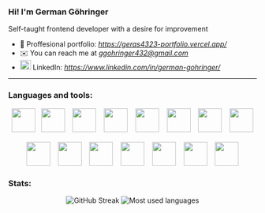 ### Hi! I'm German Göhringer
Self-taught frontend developer with a desire for improvement

- 💼 Proffesional portfolio: *https://geras4323-portfolio.vercel.app/*
- ✉️ You can reach me at *ggohringer432@gmail.com*
- <img src="https://raw.githubusercontent.com/rahuldkjain/github-profile-readme-generator/master/src/images/icons/Social/linked-in-alt.svg" alt="matias seitour" height="20" width="22" /> LinkedIn: *https://www.linkedin.com/in/german-gohringer/*
---

### Languages and tools:
<div align="center">
<img width="48" height="48" src="https://cdn.jsdelivr.net/gh/devicons/devicon@latest/icons/html5/html5-plain.svg" />
‎ ‎
<img width="48" height="48" src="https://cdn.jsdelivr.net/gh/devicons/devicon@latest/icons/css3/css3-plain.svg" />
‎ ‎ ‎
<img width="48" height="48" src="https://cdn.jsdelivr.net/gh/devicons/devicon@latest/icons/javascript/javascript-plain.svg" />
‎ ‎ ‎
<img width="48" height="48" src="https://cdn.jsdelivr.net/gh/devicons/devicon@latest/icons/typescript/typescript-plain.svg" />
‎ ‎ ‎
<img width="48" height="48" src="https://cdn.jsdelivr.net/gh/devicons/devicon@latest/icons/tailwindcss/tailwindcss-original.svg" />
‎ ‎ ‎
<img width="48" height="48" src="https://cdn.jsdelivr.net/gh/devicons/devicon@latest/icons/react/react-original.svg" />
‎ ‎ ‎
<img width="48" height="48" src="https://cdn.jsdelivr.net/gh/devicons/devicon@latest/icons/nextjs/nextjs-original.svg" />
‎ ‎ ‎
<img width="48" height="48" src="https://cdn.jsdelivr.net/gh/devicons/devicon@latest/icons/photoshop/photoshop-original.svg" />             
</div>
‎
<div align="center">
<img width="48" height="48" src="https://cdn.jsdelivr.net/gh/devicons/devicon@latest/icons/nodejs/nodejs-original.svg" />
‎ ‎ ‎
<img width="48" height="48" src="https://cdn.jsdelivr.net/gh/devicons/devicon@latest/icons/express/express-original.svg" />
‎ ‎ ‎
<img width="48" height="48" src="https://cdn.jsdelivr.net/gh/devicons/devicon@latest/icons/sequelize/sequelize-original.svg" />
‎ ‎ ‎
<img width="48" height="48" src="https://cdn.jsdelivr.net/gh/devicons/devicon@latest/icons/go/go-original-wordmark.svg" />
‎ ‎ ‎
<img width="48" height="48" src="https://cdn.jsdelivr.net/gh/devicons/devicon@latest/icons/docker/docker-plain-wordmark.svg" />
‎ ‎ ‎
<img width="48" height="48" src="https://cdn.jsdelivr.net/gh/devicons/devicon@latest/icons/mysql/mysql-original-wordmark.svg" />
‎ ‎ ‎
<img width="48" height="48" src="https://cdn.jsdelivr.net/gh/devicons/devicon@latest/icons/amazonwebservices/amazonwebservices-original-wordmark.svg" />
</div>

### Stats:
<div align="center">
  
![GitHub Streak](https://streak-stats.demolab.com?user=Geras4323&theme=transparent&hide_border=true&date_format=M%20j%5B%2C%20Y%5D&background=0C1016&hide_current_streak=true)
![Most used languages](https://github-readme-stats.vercel.app/api/top-langs?username=Geras4323&layout=compact&exclude_repo=ecommerce-backend-nodejs,ecommerce-frontend-js&show_icons=true&title_color=57a5fe&text_color=beccd4&icon_color=bd8a84&bg_color=0c1016&hide_border=true)
</div>
